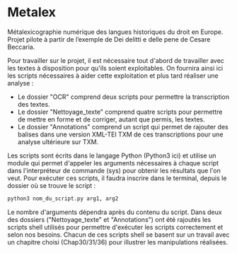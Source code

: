 # Metalex
Métalexicographie numérique des langues historiques du droit en Europe. Projet pilote à partir de l’exemple de Dei delitti e delle pene de Cesare Beccaria.

Pour travailler sur le projet, il est nécessaire tout d'abord de travailler avec les textes à disposition pour qu'ils soient exploitables.
On fournira ainsi ici les scripts nécessaires à aider cette exploitation et plus tard réaliser une analyse :

* Le dossier "OCR" comprend deux scripts pour permettre la transcription des textes.
* Le dossier "Nettoyage_texte" comprend quatre scripts pour permettre de mettre en forme et de corriger, autant que permis, les textes.
* Le dossier "Annotations" comprend un script qui permet de rajouter des balises dans une version XML-TEI TXM de ces transcriptions pour une analyse ultérieure sur TXM.

Les scripts sont écrits dans le langage Python (Python3 ici) et utilise un module qui permet d'appeler les arguments nécessaires à chaque script dans l'interpréteur de commande (sys) pour obtenir les résultats que l'on veut.
Pour exécuter ces scripts, il faudra inscrire dans le terminal, depuis le dossier où se trouve le script : 

```bash
python3 nom_du_script.py arg1, arg2
```

Le nombre d'arguments dépendra après du contenu du script. Dans deux des dossiers ("Nettoyage_texte" et "Annotations") ont été rajoutés les scripts shell utilisés pour permettre d'exécuter les scripts correctement et selon nos besoins. Chacun de ces scripts shell se basent sur un travail avec un chapitre choisi (Chap30/31/36) pour illustrer les manipulations réalisées.
